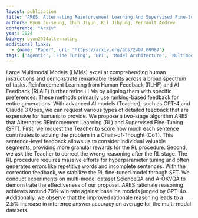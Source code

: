 ```yaml
---
layout: publication
title: 'ARES: Alternating Reinforcement Learning And Supervised Fine-tuning For Enhanced Multi-modal Chain-of-thought Reasoning Through Diverse AI Feedback'
authors: Byun Ju-seung, Chun Jiyun, Kil Jihyung, Perrault Andrew
conference: "Arxiv"
year: 2024
bibkey: byun2024alternating
additional_links:
  - {name: "Paper", url: "https://arxiv.org/abs/2407.00087"}
tags: ['Agentic', 'Fine Tuning', 'GPT', 'Model Architecture', 'Multimodal Models', 'Pretraining Methods', 'RAG', 'Reinforcement Learning', 'Training Techniques']
---
```

Large Multimodal Models (LMMs) excel at comprehending human instructions and
demonstrate remarkable results across a broad spectrum of tasks. Reinforcement
Learning from Human Feedback (RLHF) and AI Feedback (RLAIF) further refine LLMs
by aligning them with specific preferences. These methods primarily use
ranking-based feedback for entire generations. With advanced AI models
(Teacher), such as GPT-4 and Claude 3 Opus, we can request various types of
detailed feedback that are expensive for humans to provide. We propose a
two-stage algorithm ARES that Alternates REinforcement Learning (RL) and
Supervised Fine-Tuning (SFT). First, we request the Teacher to score how much
each sentence contributes to solving the problem in a Chain-of-Thought (CoT).
This sentence-level feedback allows us to consider individual valuable
segments, providing more granular rewards for the RL procedure. Second, we ask
the Teacher to correct the wrong reasoning after the RL stage. The RL procedure
requires massive efforts for hyperparameter tuning and often generates errors
like repetitive words and incomplete sentences. With the correction feedback,
we stabilize the RL fine-tuned model through SFT. We conduct experiments on
multi-model dataset ScienceQA and A-OKVQA to demonstrate the effectiveness of
our proposal. ARES rationale reasoning achieves around 70% win rate against
baseline models judged by GPT-4o. Additionally, we observe that the improved
rationale reasoning leads to a 2.5% increase in inference answer accuracy on
average for the multi-modal datasets.

